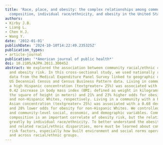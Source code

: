 ```yaml
---
title: 'Race, place, and obesity: the complex relationships among community racial/ethnic
  composition, individual race/ethnicity, and obesity in the United States'
authors:
- Kirby J.B.
- Liang L.
- Chen H.J.
- Wang Y.
date: '2012-01-01'
publishDate: '2024-10-10T14:22:49.235325Z'
publication_types:
- article-journal
publication: '*American journal of public health*'
doi: 10.2105/AJPH.2011.300452
abstract: We explored the association between community racial/ethnic composition
  and obesity risk. In this cross-sectional study, we used nationally representative
  data from the Medical Expenditure Panel Survey linked to geographic data from the
  US Decennial Census and Census Business Pattern data. Living in communities with
  a high Hispanic concentration (textgreater= 25%) was associated with a 0.55 and
  0.42 increase in body mass index (BMI; defined as weight in kilograms divided by
  the square of height in meters) and 21% and 23% higher odds for obesity for Hispanics
  and non-Hispanic Whites, respectively. Living in a community with a high non-Hispanic
  Asian concentration (textgreater= 25%) was associated with a 0.68 decrease in BMI
  and 28% lower odds for obesity for non-Hispanic Whites. We controlled for individual-
  and community-level social, economic, and demographic variables. Community racial/ethnic
  composition is an important correlate of obesity risk, but the relationship differs
  greatly by individual race/ethnicity. To better understand the obesity epidemic
  and related racial/ethnic disparities, more must be learned about community-level
  risk factors, especially how built environment and social norms operate within communities
  and across racial/ethnic groups.
---
```

